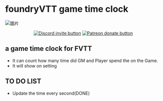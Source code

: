 # foundryVTT game time clock
![圖片](https://user-images.githubusercontent.com/23254376/111684808-2393e680-8862-11eb-93a2-baa2e08fd668.png)
<p align="center">
    <a href="https://discord.gg/vx4kcm7" title="Join the discord server!"><img src="https://img.shields.io/discord/278202347165974529?logo=discord" alt="Discord invite button" /></a>
    <a href="https://patreon.com/HKTRPG" title="Donate to this project using Patreon"><img src="https://img.shields.io/badge/patreon-donate-red.svg" alt="Patreon donate button" /></a>
</p>

## a game time clock for FVTT
- It can count how many time did GM and Player spend the on the Game.
- It will show on setting
## TO DO LIST
- Update the time every second(DONE)
